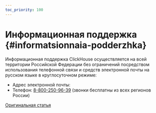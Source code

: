 ```yaml
---
toc_priority: 100
---
```


# Информационная поддержка {#informatsionnaia-podderzhka}

Информационная поддержка ClickHouse осуществляется на всей территории Российской Федерации без ограничений посредством использования телефонной связи и средств электронной почты на русском языке в круглосуточном режиме:

-   Адрес электронной почты: <a class="feedback-email"></a>
-   Телефон: <a href="tel:88002509639">8-800-250-96-39</a> (звонки бесплатны из всех регионов России)

[Оригинальная статья](https://clickhouse.tech/docs/ru/introduction/info/) <!--hide-->
